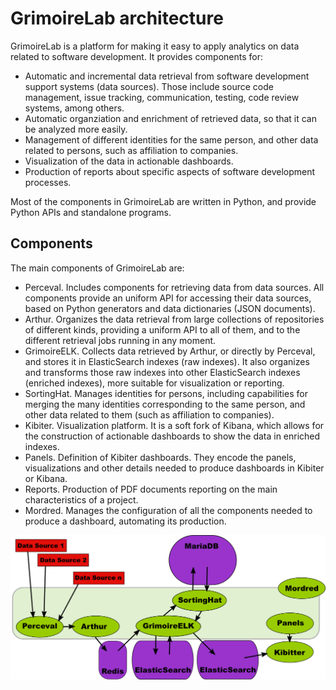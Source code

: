 # GrimoireLab architecture

GrimoireLab is a platform for making it easy to apply analytics on data related to software development. It provides components for:

* Automatic and incremental data retrieval from software development support systems (data sources). Those include source code management, issue tracking, communication, testing, code review systems, among others.
* Automatic organziation and enrichment of retrieved data, so that it can be analyzed more easily.
* Management of different identities for the same person, and other data related to persons, such as affiliation to companies.
* Visualization of the data in actionable dashboards.
* Production of reports about specific aspects of software development processes.

Most of the components in GrimoireLab are written in Python, and provide Python APIs and standalone programs.

## Components

The main components of GrimoireLab are:

* Perceval. Includes components for retrieving data from data sources. All components provide an uniform API for accessing their data sources, based on Python generators and data dictionaries (JSON documents).
* Arthur. Organizes the data retrieval from large collections of repositories of different kinds, providing a uniform API to all of them, and to the different retrieval jobs running in any moment.
* GrimoireELK. Collects data retrieved by Arthur, or directly by Perceval, and stores it in ElasticSearch indexes (raw indexes). It also organizes and transforms those raw indexes into other ElasticSearch indexes (enriched indexes), more suitable for visualization or reporting.
* SortingHat. Manages identities for persons, including capabilities for merging the many identities corresponding to the same person, and other data related to them (such as affiliation to companies).
* Kibiter. Visualization platform. It is a soft fork of Kibana, which allows for the construction of actionable dashboards to show the data in enriched indexes.
* Panels. Definition of Kibiter dashboards. They encode the panels, visualizations and other details needed to produce dashboards in Kibiter or Kibana.
* Reports. Production of PDF documents reporting on the main characteristics of a project.
* Mordred. Manages the configuration of all the components needed to produce a dashboard, automating its production.

![](/grimoirelab/grimoirelab-complete.png)
